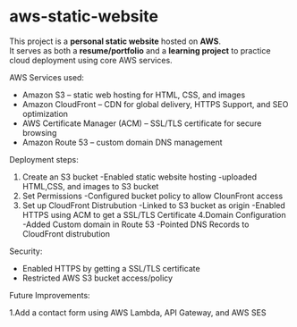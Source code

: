  # aws-static-website

This project is a **personal static website** hosted on **AWS**.  
It serves as both a **resume/portfolio** and a **learning project** to practice cloud deployment using core AWS services.

AWS Services used:
- Amazon S3 – static web hosting for HTML, CSS, and images
- Amazon CloudFront – CDN for global delivery, HTTPS Support, and SEO optimization
- AWS Certificate Manager (ACM) – SSL/TLS certificate for secure browsing
- Amazon Route 53 – custom domain DNS management

Deployment steps:
1. Create an S3 bucket
   -Enabled static website hosting
   -uploaded HTML,CSS, and images to S3 bucket
2. Set Permissions
   -Configured bucket policy to allow ClounFront access
3. Set up CloudFront Distrubution
   -Linked to S3 bucket as origin
   -Enabled HTTPS using ACM to get a SSL/TLS Certificate
4.Domain Configuration
  -Added Custom domain in Route 53
  -Pointed DNS Records to CloudFront distrubution

Security:
- Enabled HTTPS by getting a SSL/TLS certificate
- Restricted AWS S3 bucket access/policy

Future Improvements:

1.Add a contact form using AWS Lambda, API Gateway, and AWS SES
